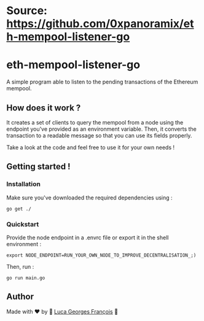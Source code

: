 # Source: https://github.com/0xpanoramix/eth-mempool-listener-go

# eth-mempool-listener-go
A simple program able to listen to the pending transactions of the Ethereum mempool.

## How does it work ?

It creates a set of clients to query the mempool from a node using the endpoint you've provided as an environment 
variable.
Then, it converts the transaction to a readable message so that you can use its fields properly.

Take a look at the code and feel free to use it for your own needs !

## Getting started !

### Installation

Make sure you've downloaded the required dependencies using :
```shell
go get ./
```

### Quickstart

Provide the node endpoint in a .envrc file or export it in the shell environment :
```shell
export NODE_ENDPOINT=RUN_YOUR_OWN_NODE_TO_IMPROVE_DECENTRALISATION_;)
```

Then, run :
```shell
go run main.go
```

## Author

Made with ❤️ by 🤖 [Luca Georges François](https://github.com/0xpanoramix) 🤖
